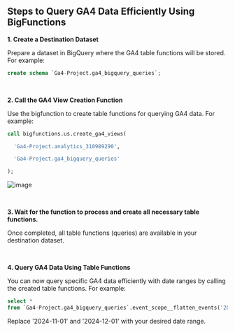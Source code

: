 ## Steps to Query GA4 Data Efficiently Using BigFunctions

**1. Create a Destination Dataset**

Prepare a dataset in BigQuery where the GA4 table functions will be stored. For example:

```sql
create schema `Ga4-Project.ga4_bigquery_queries`;
```

<br>

**2. Call the GA4 View Creation Function**

Use the bigfunction to create table functions for querying GA4 data. For example:

```sql
call bigfunctions.us.create_ga4_views(

  'Ga4-Project.analytics_310989290',

  'Ga4-Project.ga4_bigquery_queries'

);
```

![image](https://github.com/user-attachments/assets/012c6c6f-d8a5-446c-bf57-515708453bcd)

<br>

**3. Wait for the function to process and create all necessary table functions.**

Once completed, all table functions (queries) are available in your destination dataset.

<br>

**4. Query GA4 Data Using Table Functions**

You can now query specific GA4 data efficiently with date ranges by calling the created table functions. For example:

```sql
select *
from `Ga4-Project.ga4_bigquery_queries`.event_scope__flatten_events('2024-11-01', '2024-12-01');
```

Replace '2024-11-01' and '2024-12-01' with your desired date range.
